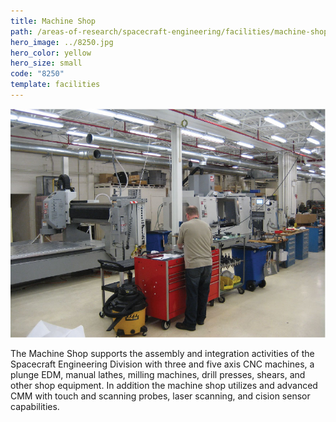 ```yaml
---
title: Machine Shop
path: /areas-of-research/spacecraft-engineering/facilities/machine-shop
hero_image: ../8250.jpg
hero_color: yellow
hero_size: small
code: "8250"
template: facilities
---
```

![Machine Shop](machine_shop.jpg)

The Machine Shop supports the assembly and integration activities of the Spacecraft Engineering Division with three and five axis CNC machines, a plunge EDM, manual lathes, milling machines, drill presses, shears, and other shop equipment. In addition the machine shop utilizes and advanced CMM with touch and scanning probes, laser scanning, and cision sensor capabilities.